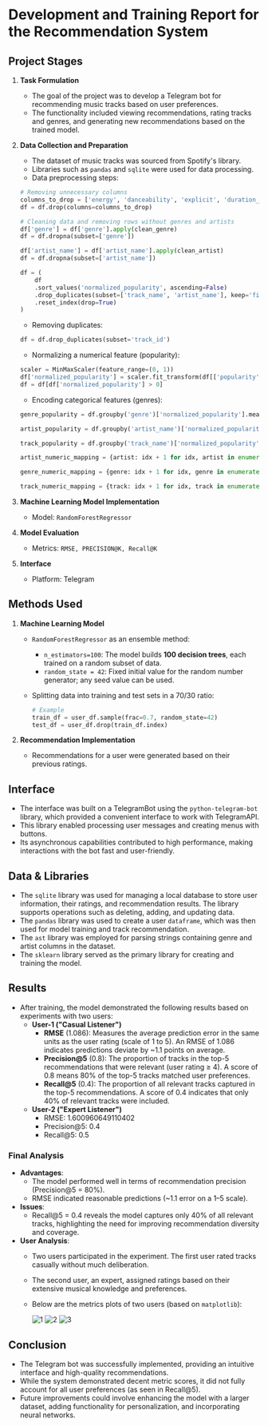 
# Development and Training Report for the Recommendation System

## Project Stages

1. **Task Formulation**
    
    - The goal of the project was to develop a Telegram bot for recommending music tracks based on user preferences.
    - The functionality included viewing recommendations, rating tracks and genres, and generating new recommendations based on the trained model.
2. **Data Collection and Preparation**
    
    - The dataset of music tracks was sourced from Spotify's library.
    - Libraries such as `pandas` and `sqlite` were used for data processing.
    - Data preprocessing steps:
    
    ```python
    # Removing unnecessary columns
    columns_to_drop = ['energy', 'danceability', 'explicit', 'duration_ms']
    df = df.drop(columns=columns_to_drop)
    
    # Cleaning data and removing rows without genres and artists
    df['genre'] = df['genre'].apply(clean_genre)
    df = df.dropna(subset=['genre'])
    
    df['artist_name'] = df['artist_name'].apply(clean_artist)
    df = df.dropna(subset=['artist_name'])
    
    df = (
        df
        .sort_values('normalized_popularity', ascending=False)
        .drop_duplicates(subset=['track_name', 'artist_name'], keep='first')
        .reset_index(drop=True)
    )
    ```
    
    - Removing duplicates:
    
    ```python
    df = df.drop_duplicates(subset='track_id')
    ```
    
    - Normalizing a numerical feature (popularity):
    
    ```python
    scaler = MinMaxScaler(feature_range=(0, 1))
    df['normalized_popularity'] = scaler.fit_transform(df[['popularity']])
    df = df[df['normalized_popularity'] > 0]
    ```
    
    - Encoding categorical features (genres):
    
    ```python
    genre_popularity = df.groupby('genre')['normalized_popularity'].mean().reset_index().sort_values('normalized_popularity')
    
    artist_popularity = df.groupby('artist_name')['normalized_popularity'].mean().reset_index().sort_values('normalized_popularity')
    
    track_popularity = df.groupby('track_name')['normalized_popularity'].mean().reset_index().sort_values('normalized_popularity')
    
    artist_numeric_mapping = {artist: idx + 1 for idx, artist in enumerate(artist_popularity['artist_name'])}
    
    genre_numeric_mapping = {genre: idx + 1 for idx, genre in enumerate(genre_popularity['genre'])}
    
    track_numeric_mapping = {track: idx + 1 for idx, track in enumerate(track_popularity['track_name'])}
    ```
    
3. **Machine Learning Model Implementation**
    
    - Model: `RandomForestRegressor`
4. **Model Evaluation**
    
    - Metrics: `RMSE, PRECISION@K, Recall@K`
5. **Interface**
    
    - Platform: Telegram

## Methods Used

1. **Machine Learning Model**
    
    - `RandomForestRegressor` as an ensemble method:
        - `n_estimators=100`: The model builds **100 decision trees**, each trained on a random subset of data.
        - `random_state = 42`: Fixed initial value for the random number generator; any seed value can be used.
    - Splitting data into training and test sets in a 70/30 ratio:
        
        ```python
        # Example
        train_df = user_df.sample(frac=0.7, random_state=42)
        test_df = user_df.drop(train_df.index)
        ```
        
2. **Recommendation Implementation**
    
    - Recommendations for a user were generated based on their previous ratings.

## Interface

- The interface was built on a TelegramBot using the `python-telegram-bot` library, which provided a convenient interface to work with TelegramAPI.
- This library enabled processing user messages and creating menus with buttons.
- Its asynchronous capabilities contributed to high performance, making interactions with the bot fast and user-friendly.

## Data & Libraries

- The `sqlite` library was used for managing a local database to store user information, their ratings, and recommendation results. The library supports operations such as deleting, adding, and updating data.
- The `pandas` library was used to create a user `dataframe`, which was then used for model training and track recommendation.
- The `ast` library was employed for parsing strings containing genre and artist columns in the dataset.
- The `sklearn` library served as the primary library for creating and training the model.

## Results

- After training, the model demonstrated the following results based on experiments with two users:
    - **User-1 ("Casual Listener")**
        - **RMSE** (1.086): Measures the average prediction error in the same units as the user rating (scale of 1 to 5). An RMSE of 1.086 indicates predictions deviate by ~1.1 points on average.
        - **Precision@5** (0.8): The proportion of tracks in the top-5 recommendations that were relevant (user rating ≥ 4). A score of 0.8 means 80% of the top-5 tracks matched user preferences.
        - **Recall@5** (0.4): The proportion of all relevant tracks captured in the top-5 recommendations. A score of 0.4 indicates that only 40% of relevant tracks were included.
    - **User-2 ("Expert Listener")**
        - RMSE: 1.600960649110402
        - Precision@5: 0.4
        - Recall@5: 0.5

### Final Analysis

- **Advantages**:
    - The model performed well in terms of recommendation precision (Precision@5 = 80%).
    - RMSE indicated reasonable predictions (~1.1 error on a 1–5 scale).
- **Issues**:
    - Recall@5 = 0.4 reveals the model captures only 40% of all relevant tracks, highlighting the need for improving recommendation diversity and coverage.
- **User Analysis**:
    - Two users participated in the experiment. The first user rated tracks casually without much deliberation.
    - The second user, an expert, assigned ratings based on their extensive musical knowledge and preferences.
    - Below are the metrics plots of two users (based on `matplotlib`):

		![1](https://www.upload.ee/image/17570719/Pasted_image_20241229195346.png)
		![2](https://www.upload.ee/image/17570724/Pasted_image_20241229195353.png)
		![3](https://www.upload.ee/image/17570726/Pasted_image_20241229195406.png)

## Conclusion

- The Telegram bot was successfully implemented, providing an intuitive interface and high-quality recommendations.
- While the system demonstrated decent metric scores, it did not fully account for all user preferences (as seen in Recall@5).
- Future improvements could involve enhancing the model with a larger dataset, adding functionality for personalization, and incorporating neural networks.
